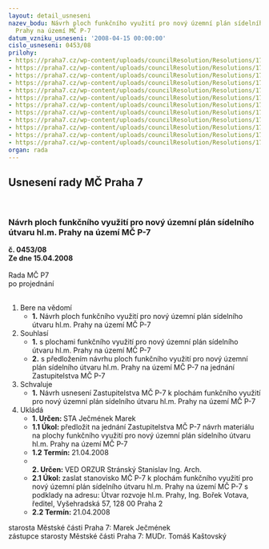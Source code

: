 ```yaml
---
layout: detail_usneseni
nazev_bodu: Návrh ploch funkčního využití pro nový územní plán sídelního útvaru hl.m.
  Prahy na území MČ P-7
datum_vzniku_usneseni: '2008-04-15 00:00:00'
cislo_usneseni: 0453/08
prilohy:
- https://praha7.cz/wp-content/uploads/councilResolution/Resolutions/17320/16-upn_11.doc
- https://praha7.cz/wp-content/uploads/councilResolution/Resolutions/17320/16-zapis_prac_skup_upn_19_02_2008.doc
- https://praha7.cz/wp-content/uploads/councilResolution/Resolutions/17320/16-upn_22.doc
- https://praha7.cz/wp-content/uploads/councilResolution/Resolutions/17320/16-zapis_prac_skup_upn_04_03_2008.doc
- https://praha7.cz/wp-content/uploads/councilResolution/Resolutions/17320/16-upn_32.doc
- https://praha7.cz/wp-content/uploads/councilResolution/Resolutions/17320/16-zapis_prac_skup_upn_11_03_2008.doc
- https://praha7.cz/wp-content/uploads/councilResolution/Resolutions/17320/16-upn_42.doc
- https://praha7.cz/wp-content/uploads/councilResolution/Resolutions/17320/16-zapis_prac_skup_upn_20_03_2008.doc
- https://praha7.cz/wp-content/uploads/councilResolution/Resolutions/17320/16-upn_52.doc
- https://praha7.cz/wp-content/uploads/councilResolution/Resolutions/17320/16-upn_61.doc
- https://praha7.cz/wp-content/uploads/councilResolution/Resolutions/17320/16-upn_711.jpg
- https://praha7.cz/wp-content/uploads/councilResolution/Resolutions/17320/16-uzemni_plan_2010_z.doc
organ: rada
---
```

<div id="ucUsn_pList" class="usn">
	<span><h2>Usnesení rady MČ Praha 7 </h2>
<br></span><div class="standBody">
<span><h3>Návrh ploch funkčního využití pro nový územní plán sídelního útvaru hl.m. Prahy na území MČ P-7</h3></span><div class="center">
		<strong>č. 0453/08</strong><br>
	</div>
<div class="center">
		<strong>Ze dne 15.04.2008</strong><br><br>
	</div>Rada MČ P7<br> po projednání<br><br><ol>
<li>Bere na vědomí<ul><li>
<strong>1.</strong> Návrh ploch funkčního využití pro nový územní plán sídelního útvaru hl.m. Prahy na území MČ P-7</li></ul>
</li>
<li>Souhlasí<ul>
<li>
<strong>1.</strong> s plochami funkčního využití pro nový územní plán sídelního útvaru hl.m. Prahy na území MČ P-7</li>
<li>
<strong>2.</strong> s předložením návrhu ploch funkčního využití pro nový územní plán sídelního útvaru hl.m. Prahy na území MČ P-7 na jednání Zastupitelstva MČ P-7</li>
</ul>
</li>
<li>Schvaluje<ul><li>
<strong>1.</strong> Návrh usnesení Zastupitelstva MČ P-7 k plochám funkčního využití pro nový územní plán sídelního útvaru hl.m. Prahy na území MČ P-7       </li></ul>
</li>
<li>Ukládá<ul>
<li>
<strong>1. Určen: </strong>STA Ječmének Marek</li>
<li>
<strong>1.1 Úkol: </strong>předložit na jednání Zastupitelstva MČ P-7 návrh materiálu na plochy funkčního využití pro nový územní plán sídelního útvaru hl.m. Prahy na území MČ P-7</li>
<li>
<strong>1.2 Termín: </strong>21.04.2008</li>
<li>
<strong><br>2. Určen: </strong>VED ORZUR  Stránský  Stanislav Ing. Arch.</li>
<li>
<strong>2.1 Úkol: </strong>zaslat stanovisko MČ P-7 k plochám funkčního využití pro nový územní plán sídelního útvaru hl.m. Prahy na území MČ P-7 s podklady na adresu: Útvar rozvoje hl.m. Prahy, Ing. Bořek Votava, ředitel, Vyšehradská 57, 128 00 Praha 2 </li>
<li>
<strong>2.2 Termín: </strong>21.04.2008</li>
</ul>
</li>
</ol>starosta Městské části Praha 7: Marek Ječmének<br>zástupce starosty Městské části Praha 7: MUDr. Tomáš Kaštovský 
</div>
</div>